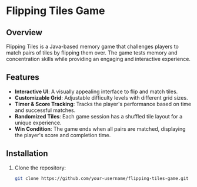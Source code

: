 # Flipping Tiles Game

## Overview
Flipping Tiles is a Java-based memory game that challenges players to match pairs of tiles by flipping them over. The game tests memory and concentration skills while providing an engaging and interactive experience.

## Features
- **Interactive UI**: A visually appealing interface to flip and match tiles.
- **Customizable Grid**: Adjustable difficulty levels with different grid sizes.
- **Timer & Score Tracking**: Tracks the player's performance based on time and successful matches.
- **Randomized Tiles**: Each game session has a shuffled tile layout for a unique experience.
- **Win Condition**: The game ends when all pairs are matched, displaying the player's score and completion time.

## Installation
1. Clone the repository:
   ```sh
   git clone https://github.com/your-username/flipping-tiles-game.git
